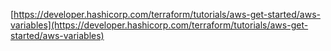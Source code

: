 
[https://developer.hashicorp.com/terraform/tutorials/aws-get-started/aws-variables](https://developer.hashicorp.com/terraform/tutorials/aws-get-started/aws-variables)